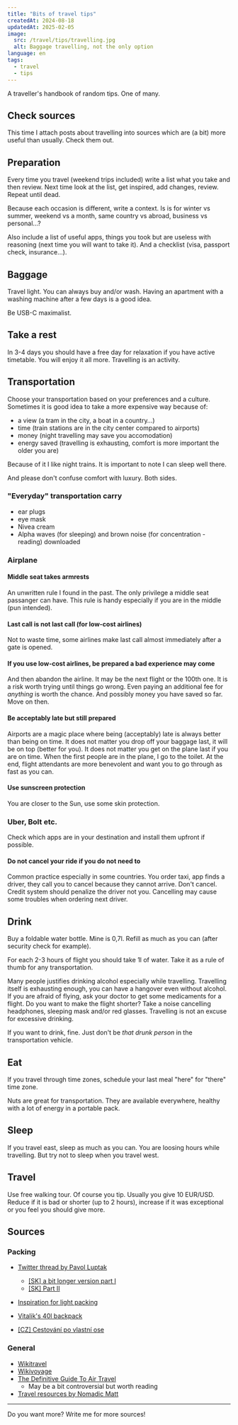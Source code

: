 ```yaml
---
title: "Bits of travel tips"
createdAt: 2024-08-18
updatedAt: 2025-02-05
image:
  src: /travel/tips/travelling.jpg
  alt: Baggage travelling, not the only option
language: en
tags:
  - travel
  - tips
---
```


A traveller's handbook of random tips. One of many.

## Check sources

This time I attach posts about travelling into sources which are (a bit) more useful than usually. Check them out.

## Preparation

Every time you travel (weekend trips included) write a list what you take and then review. Next time look at the list, get inspired, add changes, review. Repeat until dead.

Because each occasion is different, write a context. Is is for winter vs summer, weekend vs a month, same country vs abroad, business vs personal…?

Also include a list of useful apps, things you took but are useless with reasoning (next time you will want to take it). And a checklist (visa, passport check, insurance…).

## Baggage

Travel light. You can always buy and/or wash. Having an apartment with a washing machine after a few days is a good idea.

Be USB-C maximalist.

## Take a rest

In 3-4 days you should have a free day for relaxation if you have active timetable. You will enjoy it all more. Travelling is an activity.

## Transportation

Choose your transportation based on your preferences and a culture. Sometimes it is good idea to take a more expensive way because of:

- a view (a tram in the city, a boat in a country…)
- time (train stations are in the city center compared to airports)
- money (night travelling may save you accomodation)
- energy saved (travelling is exhausting, comfort is more important the older you are)

Because of it I like night trains. It is important to note I can sleep well there.

And please don't confuse comfort with luxury. Both sides.

### "Everyday" transportation carry

- ear plugs
- eye mask
- Nivea cream
- Alpha waves (for sleeping) and brown noise (for concentration - reading) downloaded

### Airplane

#### Middle seat takes armrests

An unwritten rule I found in the past. The only privilege a middle seat passanger can have. This rule is handy especially if you are in the middle (pun intended).

#### Last call is not last call (for low-cost airlines)

Not to waste time, some airlines make last call almost immediately after a gate is opened.

#### If you use low-cost airlines, be prepared a bad experience may come

And then abandon the airline. It may be the next flight or the 100th one. It is a risk worth trying until things go wrong. Even paying an additional fee for _anything_ is worth the chance. And possibly money you have saved so far. Move on then.

#### Be acceptably late but still prepared

Airports are a magic place where being (acceptably) late is always better than being on time. It does not matter you drop off your baggage last, it will be on top (better for you). It does not matter you get on the plane last if you are on time. When the first people are in the plane, I go to the toilet. At the end, flight attendants are more benevolent and want you to go through as fast as you can.

#### Use sunscreen protection

You are closer to the Sun, use some skin protection.

### Uber, Bolt etc.

Check which apps are in your destination and install them upfront if possible.

#### Do not cancel your ride if you do not need to

Common practice especially in some countries. You order taxi, app finds a driver, they call you to cancel because they cannot arrive. Don't cancel. Credit system should penalize the driver not you. Cancelling may cause some troubles when ordering next driver.

## Drink

Buy a foldable water bottle. Mine is 0,7l. Refill as much as you can (after security check for example).

For each 2-3 hours of flight you should take 1l of water. Take it as a rule of thumb for any transportation.

Many people justifies drinking alcohol especially while travelling. Travelling itself is exhausting enough, you can have a hangover even without alcohol. If you are afraid of flying, ask your doctor to get some medicaments for a flight. Do you want to make the flight shorter? Take a noise cancelling headphones, sleeping mask and/or red glasses. Travelling is not an excuse for excessive drinking.

If you want to drink, fine. Just don't be _that drunk person_ in the transportation vehicle.

## Eat

If you travel through time zones, schedule your last meal "here" for "there" time zone.

Nuts are great for transportation. They are available everywhere, healthy with a lot of energy in a portable pack.

## Sleep

If you travel east, sleep as much as you can. You are loosing hours while travelling. But try not to sleep when you travel west.

## Travel

Use free walking tour. Of course you tip. Usually you give 10 EUR/USD. Reduce if it is bad or shorter (up to 2 hours), increase if it was exceptional or you feel you should give more.

## Sources

### Packing

- [Twitter thread by Pavol Luptak](https://twitter.com/wilderko/status/1521779697742270464)

  - [[SK] a bit longer version part I](https://www.facebook.com/wilderko/posts/pfbid02KVxkK728gaKUhSutq8ruRVAWqqRUMVj2j3XJuaEpwFF7k6jLGJ2b2oGXpDNEwhrhl)
  - [[SK] Part II](https://www.facebook.com/story.php?story_fbid=10231226068784769&id=1525189751&rdid=y4UzAtOcJprL3YG7)

- [Inspiration for light packing](libredd.it/r/onebag)
- [Vitalik's 40l backpack](https://vitalik.eth.limo/general/2022/06/20/backpack.html)
- [[CZ] Cestování po vlastní ose](https://povlastniose.eu/rady/co-s-sebou-na-cesty)

### General

- [Wikitravel](https://wikitravel.org)
- [Wikivoyage](https://wikivoyage.org)
- [The Definitive Guide To Air Travel](https://graze.beehiiv.com/p/definitive-guide-air-travel)
  - May be a bit controversial but worth reading
- [Travel resources by Nomadic Matt](https://nomadicmatt.com/travel-resources/)

---

Do you want more? Write me for more sources!
